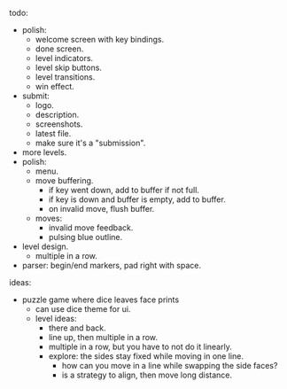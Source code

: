 todo:
- polish:
    - welcome screen with key bindings.
    - done screen.
    - level indicators.
    - level skip buttons.
    - level transitions.
    - win effect.
- submit:
    - logo.
    - description.
    - screenshots.
    - latest file.
    - make sure it's a "submission".
- more levels.
- polish:
    - menu.
    - move buffering.
        - if key went down, add to buffer if not full.
        - if key is down and buffer is empty, add to buffer.
        - on invalid move, flush buffer.
    - moves:
        - invalid move feedback.
        - pulsing blue outline.
- level design.
    - multiple in a row.
- parser: begin/end markers, pad right with space.


ideas:
- puzzle game where dice leaves face prints
    - can use dice theme for ui.
    - level ideas:
        - there and back.
        - line up, then multiple in a row.
        - multiple in a row, but you have to not do it linearly.
        - explore: the sides stay fixed while moving in one line.
            - how can you move in a line while swapping the side faces?
            - is a strategy to align, then move long distance.

